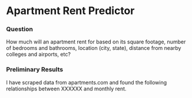 # Apartment Rent Predictor

### Question
How much will an apartment rent for based on its square footage, number of bedrooms and bathrooms, location (city, state), distance from nearby colleges and airports, etc?

### Preliminary Results
I have scraped data from apartments.com and found the following relationships between XXXXXX and monthly rent.
